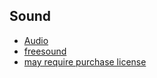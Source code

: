 
## Sound

- [Audio](https://game-icons.net/)
- [freesound](https://freesound.org/)
- [may require purchase license](https://www.epidemicsound.com/)
